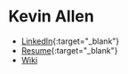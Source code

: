 # Kevin Allen

* [LinkedIn](https://www.linkedin.com/in/kevin-allen-profile/){:target="_blank"}
* [Resume](https://drive.google.com/file/d/1n0Ts7TCZoCxfgjFyEe3OI5qHNh303Q0U/view?usp=sharing&usp=embed_facebook){:target="_blank"}
* [Wiki](/wiki)
